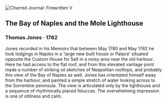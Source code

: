 <div class="artwork-of-the-day">
  <div class="container">
    <div class="img-wrapper">
      <img
        src="https://uploads3.wikiart.org/images/thomas-jones/the-bay-of-naples-and-the-mole-lighthouse-1782.jpg!Large.jpg"
        alt="Charred Journal: Firewritten V" />
    </div>
    <div class="artwork-detail">
      <div class="artwork-origin"> 
        <h2 class="artwork-name">The Bay of Naples and the Mole Lighthouse</h2>
        <h3 class="artist">
          Thomas Jones
                    ·  1782
        </h3>
      </div>
      <p class="description">
        <span class="artwork-description-text ng-binding" ng-bind-html="viewModel.ArtworkOfTheDay.Description | unsafe">Jones recorded in his Memoirs that between May 1780 and May 1782 he took lodgings in Naples in a 'large new built house or Palace' situated opposite the Custom House for Salt in a noisy area near the old harbour. Here he had access to the flat roof, and from this elevated vantage point made a number of striking oil sketches of Neapolitan rooftops, and probably this view of the Bay of Naples as well. Jones has orientated himself away from the harbour, and painted a simple stretch of water looking across to the Sorrentine peninsula. The view is articulated only by the lighthouse and a sequence of rhythmically placed feluccas. The overwhelming impression is one of stillness and calm.</span>
                        <div class="text-shadow-container" ng-show="showShadow" style=""></div>
      </p>
    </div>
  </div>

</div>
